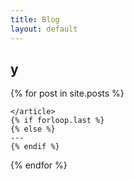 ```yaml
---
title: Blog
layout: default
---
```

## y
{% for post in site.posts %}
  <article class="{% if forloop.first %}first{% elsif forloop.last %}last{% else %}middle{% endif %}">

	</article>
	{% if forloop.last %}
	{% else %}
	---
	{% endif %}
{% endfor %}
